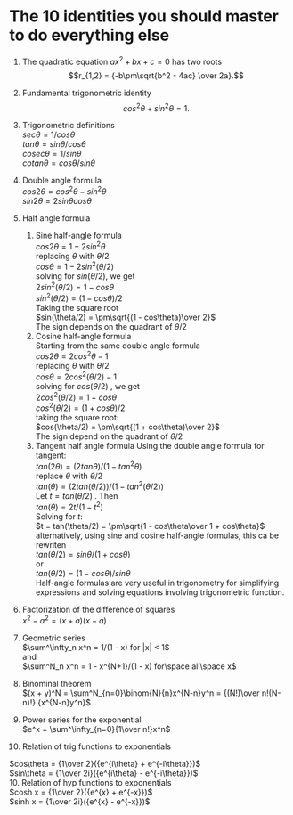 # The 10 identities you should master to do everything else

1. The quadratic equation $`ax^2+bx+c=0`$ has two roots  
$$r_{1,2} = {-b\pm\sqrt{b^2 - 4ac} \over 2a}.$$

2. Fundamental trigonometric identity
$$cos^2\theta + sin^2\theta = 1.$$

3. Trigonometric definitions  
$sec\theta = 1/cos\theta$  
$tan\theta = sin\theta/cos\theta$  
$cosec\theta = 1/sin\theta$  
$cotan\theta = cos\theta/sin\theta$  

4. Double angle formula  
$cos2\theta = cos^2\theta - sin^2\theta$  
$sin2\theta = 2sin\theta cos\theta$  


5. Half angle formula
   1. Sine half-angle formula  
$cos2\theta = 1 - 2sin^2\theta$  
replacing $\theta$ with $\theta/2$  
$cos\theta = 1 - 2sin^2(\theta/2)$  
solving for  $sin(\theta/2)$, we get  
$2sin^2(\theta/2) = 1 - cos\theta$  
$sin^2(\theta/2) = (1 - cos\theta)/2$  
Taking the square root  
$sin(\theta/2) = \pm\sqrt{(1 - cos\theta)\over 2}$  
The sign depends on the quadrant of $\theta/2$  
   1. Cosine half-angle formula  
Starting from the same double angle formula  
$cos2\theta = 2cos^2\theta - 1$  
replacing $\theta$ with $\theta/2$  
$cos\theta = 2cos^2(\theta/2) - 1$  
solving for $cos(\theta/2)$ , we get  
$2cos^2(\theta/2) = 1 + cos\theta$  
$cos^2(\theta/2) = (1 + cos\theta)/2$  
taking the square root:  
$cos(\theta/2) = \pm\sqrt{(1 + cos\theta)\over 2}$  
The sign depend on the quadrant of $\theta/2$  
   1. Tangent half angle formula
Using the double angle formula for tangent:  
$tan(2\theta) = (2tan\theta)/(1 - tan^2\theta)$  
replace $\theta$  with $\theta/2$  
$tan(\theta) = (2tan(\theta/2))/(1 - tan^2(\theta/2))$  
Let $t = tan(\theta/2)$  . Then  
$tan(\theta) = 2t/(1 - t^2)$  
Solving for $t$:  
$t = tan(\theta/2) = \pm\sqrt{1 - cos\theta\over 1 + cos\theta}$  
alternatively, using sine and cosine half-angle formulas, this ca be rewriten  
$tan(\theta/2) = sin\theta/(1 + cos\theta)$  
or  
$tan(\theta/2) = (1 - cos\theta)/sin\theta$  
Half-angle formulas are very useful in trigonometry for simplifying expressions and solving equations involving trigonometric function.  

6. Factorization of the difference of squares  
$x^2 - a^2 = (x + a)(x - a)$  
7. Geometric series  
$\sum^\infty_n x^n = 1/(1 - x) for |x| < 1$  
and  
$\sum^N_n x^n = 1 - x^{N+1}/(1 - x) for\space all\space x$  
8. Binominal theorem  
$(x + y)^N = \sum^N_{n=0}\binom{N}{n}x^{N-n}y^n = {(N!)\over n!(N-n)!} {x^{N-n}y^n}$  
9. Power series for the exponential  
$e^x = \sum^\infty_{n=0}{1\over n!}x^n$  
10. Relation of trig functions to exponentials
    
$cos\theta = {1\over 2}({e^{i\theta} + e^{-i\theta}})$  
$sin\theta = {1\over 2i}({e^{i\theta} - e^{-i\theta}})$  
10. Relation of hyp functions to exponentials  
$cosh x = {1\over 2}({e^{x} + e^{-x}})$  
$sinh x = {1\over 2i}({e^{x} - e^{-x}})$   





